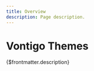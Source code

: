 ```yaml
---
title: Overview
description: Page description.
---
```


# Vontigo Themes

{$frontmatter.description}
